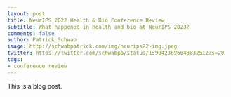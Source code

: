 ```yaml
---
layout: post
title: NeurIPS 2022 Health & Bio Conference Review
subtitle: What happened in health and bio at NeurIPS 2023?
comments: false
author: Patrick Schwab
image: http://schwabpatrick.com/img/neurips22-img.jpeg
twitter: https://twitter.com/schwabpa/status/1599423696048832512?s=20
tags:
- conference review
---
```

This is a blog post.